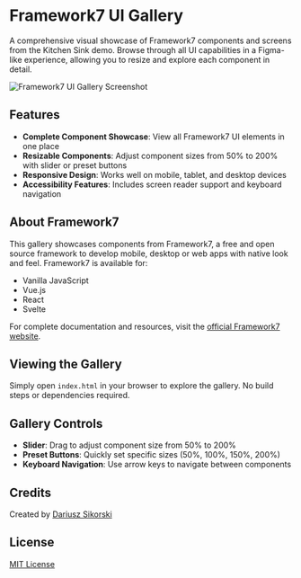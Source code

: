 # Framework7 UI Gallery

A comprehensive visual showcase of Framework7 components and screens from the Kitchen Sink demo. Browse through all UI capabilities in a Figma-like experience, allowing you to resize and explore each component in detail.

![Framework7 UI Gallery Screenshot](./screens/thumbnail.png)

## Features

- **Complete Component Showcase**: View all Framework7 UI elements in one place
- **Resizable Components**: Adjust component sizes from 50% to 200% with slider or preset buttons
- **Responsive Design**: Works well on mobile, tablet, and desktop devices
- **Accessibility Features**: Includes screen reader support and keyboard navigation

## About Framework7

This gallery showcases components from Framework7, a free and open source framework to develop mobile, desktop or web apps with native look and feel. Framework7 is available for:
- Vanilla JavaScript
- Vue.js
- React
- Svelte

For complete documentation and resources, visit the [official Framework7 website](https://framework7.io).

## Viewing the Gallery

Simply open `index.html` in your browser to explore the gallery. No build steps or dependencies required.

## Gallery Controls

- **Slider**: Drag to adjust component size from 50% to 200%
- **Preset Buttons**: Quickly set specific sizes (50%, 100%, 150%, 200%)
- **Keyboard Navigation**: Use arrow keys to navigate between components

## Credits

Created by [Dariusz Sikorski](https://dariuszsikorski.pl)

## License

[MIT License](LICENSE)
